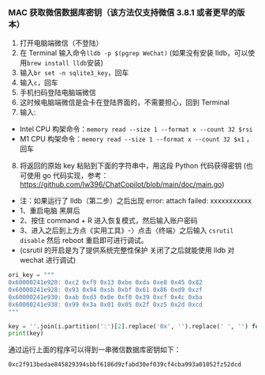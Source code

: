 ### MAC 获取微信数据库密钥（该方法仅支持微信 3.8.1 或者更早的版本）

1. 打开电脑端微信（不登陆）
2. 在 Terminal 输入命令`lldb -p $(pgrep WeChat)` (如果没有安装 lldb，可以使用`brew install lldb`安装)
3. 输入`br set -n sqlite3_key`，回车
4. 输入`c`，回车
5. 手机扫码登陆电脑端微信
6. 这时候电脑端微信是会卡在登陆界面的，不需要担心，回到 Terminal
7. 输入:

- Intel CPU 构架命令：`memory read --size 1 --format x --count 32 $rsi`
- M1 CPU 构架命令：`memory read --size 1 --format x --count 32 $x1` ，回车

8. 将返回的原始 key 粘贴到下面的字符串中，用这段 Python 代码获得密钥
   (也可使用 go 代码实现，参考：https://github.com/lw396/ChatCopilot/blob/main/doc/main.go)

- 注：如果运行了 lldb（第二步）之后出现 error: attach failed: xxxxxxxxxxx
- 1、重启电脑 黑屏后
- 2、按住 command + R 进入恢复模式，然后输入账户密码
- 3、进入之后到上方点《实用工具》-〉点击〈终端〉之后输入 `csrutil disable` 然后 reboot 重启即可进行调试。
- (csrutil 的开启是为了提供系统完整性保护 关闭了之后就能使用 lldb 对 wechat 进行调试)

```python
ori_key = """
0x60000241e920: 0xc2 0xf9 0x13 0xbe 0xda 0xe8 0x45 0x82
0x60000241e928: 0x93 0x94 0xsb 0xbf 0x61 0x86 0xd9 0xzf
0x60000241e930: 0xab 0xd3 0x0e 0xf0 0x39 0xcf 0x4c 0xba
0x60000241e938: 0x99 0x3a 0x01 0x05 0x2f 0xz5 0x2d 0xcd
"""

key = ''.join(i.partition(':')[2].replace('0x', '').replace(' ', '') for i in ori_key.split('\n')[1:5])
print(key)
```

通过运行上面的程序可以得到一串微信数据库密钥如下：

`0xc2f913bedae845829394sbbf6186d9zfabd30ef039cf4cba993a01052fz52dcd`
